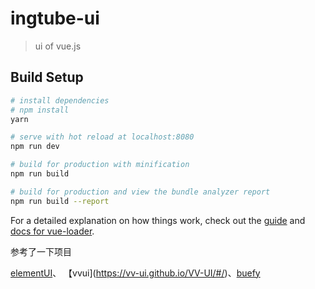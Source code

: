 # ingtube-ui

> ui of vue.js 

## Build Setup

``` bash
# install dependencies
# npm install
yarn

# serve with hot reload at localhost:8080
npm run dev

# build for production with minification
npm run build

# build for production and view the bundle analyzer report
npm run build --report
```

For a detailed explanation on how things work, check out the [guide](http://vuejs-templates.github.io/webpack/) and [docs for vue-loader](http://vuejs.github.io/vue-loader).

参考了一下项目

[elementUI](http://element.eleme.io/#/zh-CN/component/input)、 【vvui](https://vv-ui.github.io/VV-UI/#/)、[buefy](https://buefy.github.io/#/)